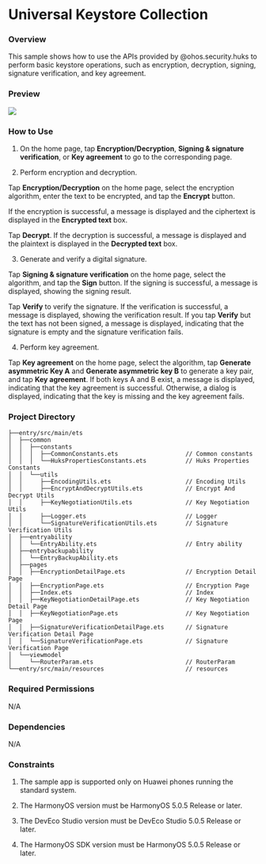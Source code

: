 # Universal Keystore Collection

### Overview

This sample shows how to use the APIs provided by @ohos.security.huks to perform basic keystore operations, such as encryption, decryption, signing, signature verification, and key agreement.

### Preview
![](screenshots/Devices/UniversalKeystoreCollection_en.gif)

### How to Use

1. On the home page, tap **Encryption/Decryption**, **Signing & signature verification**, or **Key agreement** to go to the corresponding page.

2. Perform encryption and decryption.

  Tap **Encryption/Decryption** on the home page, select the encryption algorithm, enter the text to be encrypted, and tap the **Encrypt** button.

  If the encryption is successful, a message is displayed and the ciphertext is displayed in the **Encrypted text**  box. 

  Tap **Decrypt**. If the decryption is successful, a message is displayed and the plaintext is displayed in the **Decrypted text**  box.

3. Generate and verify a digital signature.

  Tap **Signing & signature verification** on the home page, select the algorithm, and tap the **Sign** button. If the signing is successful, a message is displayed, showing the signing result.

  Tap **Verify** to verify the signature. If the verification is successful, a message is displayed, showing the verification result. If you tap **Verify** but the text has not been signed, a message is displayed, indicating that the signature is empty and the signature verification fails.

4. Perform key agreement.

  Tap **Key agreement** on the home page, select the algorithm, tap **Generate asymmetric Key A** and **Generate asymmetric key B** to generate a key pair, and tap **Key agreement**. If both keys A and B exist, a message is displayed, indicating that the key agreement is successful. Otherwise, a dialog is displayed, indicating that the key is missing and the key agreement fails.

### Project Directory
```
├──entry/src/main/ets                             
│  ├──common
│  │  ├──constants                                
│  │  │  ├──CommonConstants.ets                   // Common constants
│  │  │  └──HuksPropertiesConstants.ets           // Huks Properties Constants
│  │  └──utils
│  │     ├──EncodingUtils.ets                     // Encoding Utils
│  │     ├──EncryptAndDecryptUtils.ets            // Encrypt And Decrypt Utils
│  │     ├──KeyNegotiationUtils.ets               // Key Negotiation Utils
│  │     ├──Logger.ets                            // Logger
│  │     └──SignatureVerificationUtils.ets        // Signature Verification Utils
│  ├──entryability
│  │  └──EntryAbility.ets                         // Entry ability
│  ├──entrybackupability
│  │  └──EntryBackupAbility.ets
│  ├──pages
│  │  ├──EncryptionDetailPage.ets                 // Encryption Detail Page
│  │  ├──EncryptionPage.ets                       // Encryption Page
│  │  ├──Index.ets                                // Index
│  │  ├──KeyNegotiationDetailPage.ets             // Key Negotiation Detail Page
│  │  ├──KeyNegotiationPage.ets                   // Key Negotiation Page
│  │  ├──SignatureVerificationDetailPage.ets      // Signature Verification Detail Page
│  │  └──SignatureVerificationPage.ets            // Signature Verification Page
│  └──viewmodel
│     └──RouterParam.ets                          // RouterParam
└──entry/src/main/resources                       // resources
```

### Required Permissions

N/A

### Dependencies

N/A

### Constraints

1. The sample app is supported only on Huawei phones running the standard system.

2. The HarmonyOS version must be HarmonyOS 5.0.5 Release or later.

3. The DevEco Studio version must be DevEco Studio 5.0.5 Release or later.

4. The HarmonyOS SDK version must be HarmonyOS 5.0.5 Release or later.
                                                                                                                                                                                                                                                                                                                                                                                                                                                                                                                                                                                                                                                                                                                                                                                                                                                                                                                                                                                                                                                                                                                                                                                                                                                                                                                                                                                                                                                                                                                                                                                                                                                                                                                                                                                                                                                                                                          